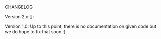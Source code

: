 CHANGELOG

Version 2.x []:


Version 1.0: Up to this point, there is no documentation on given code but we do hope to fix that soon :)

